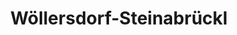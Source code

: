 ---
title: Wöllersdorf-Steinabrückl
url: /woellersdorf-steinabrueckl/
latitude: 47.851
longitude: 16.192
---